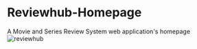 # Reviewhub-Homepage
A Movie and Series Review System web application's homepage
![reviewhub](https://user-images.githubusercontent.com/47440165/130221205-93dd59ae-fc43-4c03-8f62-d1c6fd2c0668.png)
